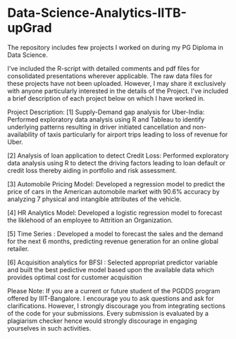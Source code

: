 # Data-Science-Analytics-IITB-upGrad
The repository includes few projects I worked on during my PG Diploma in Data Science. 

I've included the R-script with detailed comments and pdf files for consolidated presentations wherever applicable. The raw data files for these projects have not been uploaded. However, I may share it exclusively with anyone particularly interested in the details of the Project. I've included a brief description of each project below on which I have worked in.

Project Description: 
[1] Supply-Demand gap analysis for Uber-India: Performed exploratory data analysis using R and Tableau to identify underlying patterns resulting in driver initiated cancellation and non-availability of taxis particularly for airport trips leading to loss of revenue for Uber.

[2] Analysis of loan application to detect Credit Loss: Performed exploratory data analysis using R to detect the driving factors leading to loan default or credit loss thereby aiding in portfolio and risk assessment.

[3] Automobile Pricing Model: Developed a regression model to predict the price of cars in the American automobile market with 90.6% accuracy by analyzing 7 physical and intangible attributes of the vehicle.

[4] HR Analytics Model: Developed a logistic regression model to forecast the liklehood of an employee to Attrition an Organization.

[5] Time Series : Developed a model to forecast the sales and the demand for the next 6 months, predicting revenue generation for an online global retailer.

[6] Acquisition analytics for BFSI : Selected appropriat predictor variable and built the best pedictive model based upon the available data which provides optimal cost for customer acquisition



Please Note: If you are a current or future student of the PGDDS program offered by IIIT-Bangalore. I encourage you to ask questions and ask for clarifications. However, I strongly discourage you from integrating sections of the code for your submissions. Every submission is evaluated by a plagiarism checker hence would strongly discourage in engaging yourselves in such activities.

